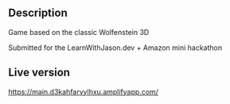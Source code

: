 ## Description 
Game based on the classic Wolfenstein 3D

Submitted for the LearnWithJason.dev + Amazon mini hackathon

## Live version
https://main.d3kahfarvylhxu.amplifyapp.com/